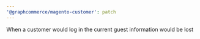 ```yaml
---
'@graphcommerce/magento-customer': patch
---
```


When a customer would log in the current guest information would be lost
